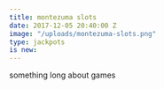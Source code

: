 ```yaml
---
title: montezuma slots
date: 2017-12-05 20:40:00 Z
image: "/uploads/montezuma-slots.png"
type: jackpots
is new: 
---
```


something long about games
